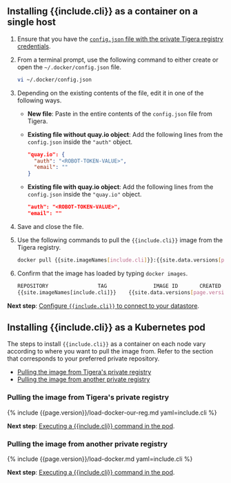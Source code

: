 ## Installing {{include.cli}} as a container on a single host

1. Ensure that you have the [`config.json` file with the private Tigera registry credentials](/{{page.version}}/getting-started/#obtain-the-private-registry-credentials).

1. From a terminal prompt, use the following command to either create or open the `~/.docker/config.json` file.

   ```bash
   vi ~/.docker/config.json
   ```

1. Depending on the existing contents of the file, edit it in one of the following ways.

   - **New file**: Paste in the entire contents of the `config.json` file from Tigera.

   - **Existing file without quay.io object**: Add the following lines from the `config.json` inside the `"auth"` object.

     ```json
     "quay.io": {
       "auth": "<ROBOT-TOKEN-VALUE>",
       "email": ""
     }
     ```

   - **Existing file with quay.io object**: Add the following lines from the `config.json` inside the `"quay.io"` object.

     ```json
     "auth": "<ROBOT-TOKEN-VALUE>",
     "email": ""
     ```

1. Save and close the file.

1. Use the following commands to pull the `{{include.cli}}` image from the Tigera
   registry.

   ```bash
   docker pull {{site.imageNames[include.cli]}}:{{site.data.versions[page.version].first.components[include.cli].version}}
   ```

1. Confirm that the image has loaded by typing `docker images`.

   ```bash
   REPOSITORY                TAG               IMAGE ID       CREATED         SIZE
   {{site.imageNames[include.cli]}}    {{site.data.versions[page.version].first.components[include.cli].version}}            e07d59b0eb8a   2 minutes ago   42MB
   ```

**Next step**:
[Configure `{{include.cli}}` to connect to your datastore](/{{page.version}}/usage/{{include.cli}}/configure/).

## Installing {{include.cli}} as a Kubernetes pod

The steps to install `{{include.cli}}` as a container on each node vary according to where you
want to pull the image from. Refer to the section that corresponds to your preferred
private repository.

- [Pulling the image from Tigera's private registry](#pulling-the-image-from-tigeras-private-registry)
- [Pulling the image from another private registry](#pulling-the-image-from-another-private-registry)

### Pulling the image from Tigera's private registry

{% include {{page.version}}/load-docker-our-reg.md yaml=include.cli %}

**Next step**:
[Executing a {{include.cli}} command in the pod](#executing-a-{{include.cli}}-command-in-the-pod).

### Pulling the image from another private registry

{% include {{page.version}}/load-docker.md yaml=include.cli %}

**Next step**:
[Executing a {{include.cli}} command in the pod](#executing-a-{{include.cli}}-command-in-the-pod).
